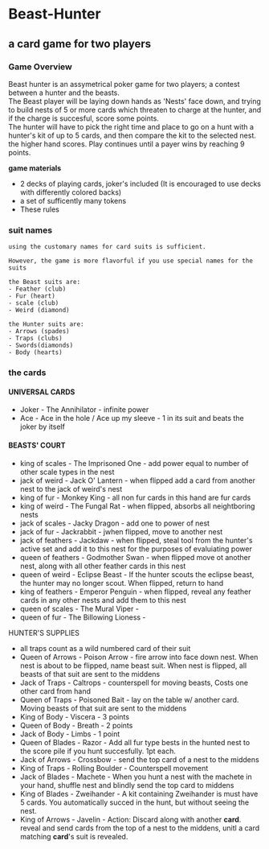 # Beast-Hunter
## a card game for two players
### Game Overview
Beast hunter is an assymetrical poker game for two players; a contest between a hunter and the beasts.  
The Beast player will be laying down hands as 'Nests' face down, and trying to build nests of 5 or more cards which threaten to 
charge at the hunter, and if the charge is succesful, score some points.  
The hunter will have to pick the right time and place to go on a hunt with a hunter's kit of up to 5 cards, and then compare the kit
to the selected nest. the higher hand scores.
  Play continues until a payer wins by reaching 9 points.

__game materials__

- 2 decks of playing cards, joker's included (It is encouraged to use decks with differently colored backs)
- a set of sufficently many tokens
- These rules
	
### suit names
	using the customary names for card suits is sufficient. 
	
	However, the game is more flavorful if you use special names for the suits
	
	the Beast suits are: 
	- Feather (club) 
	- Fur (heart) 
	- scale (club) 
	- Weird (diamond)
	
	the Hunter suits are: 
	- Arrows (spades) 
	- Traps (clubs) 
	- Swords(diamonds) 
	- Body (hearts)
### the cards
#### UNIVERSAL CARDS
- Joker - The Annihilator - infinite power
- Ace - Ace in the hole / Ace up my sleeve - 1 in its suit and beats the joker by itself

#### BEASTS' COURT
- king of scales - The Imprisoned One - add power equal to number of other scale types in the nest
- jack of weird  - Jack O' Lantern - when flipped add a card from another nest to the jack of weird's nest
- king of fur - Monkey King - all non fur cards in this hand are fur cards
- king of weird - The Fungal Rat - when flipped, absorbs all neightboring nests
- jack of scales - Jacky Dragon - add one to power of nest
- jack of fur - Jackrabbit - jwhen flipped, move to another nest
- jack of feathers - Jackdaw - when flipped, steal tool from the hunter's active set and add it to this nest for the purposes of evaluiating power
- queen of feathers - Godmother Swan - when flipped move ot another nest, along with all other feather cards in this nest
- queen of weird - Eclipse Beast - If the hunter scouts the eclipse beast, the hunter may no longer scout. When flipped, return to hand
- king of feathers - Emperor Penguin - when flipped, reveal any feather cards in any other nests and add them to this nest
- queen of scales - The Mural Viper - 
- queen of fur - The Billowing Lioness - 

HUNTER'S SUPPLIES
- all traps count as a wild numbered card of their suit
- Queen of Arrows - Poison Arrow - fire arrow into face down nest. When nest is about to be flipped, name beast suit. When nest is flipped, all beasts of that suit are sent to the middens
- Jack of Traps - Caltrops - counterspell for moving beasts, Costs one other card from hand
- Queen of Traps - Poisoned Bait - lay on the table w/ another card. Moving beasts of that suit are sent to the middens
- King of Body - Viscera - 3 points
- Queen of Body - Breath - 2 points
- Jack of Body - Limbs - 1 point
- Queen of Blades - Razor - Add all fur type bests in the hunted nest to the score pile if you hunt succesfully. 1pt each.
- Jack of Arrows - Crossbow - send the top card of a nest to the middens
- King of Traps - Rolling Boulder - Counterspell movement
- Jack of Blades - Machete - When you hunt a nest with the machete in your hand, shuffle nest and blindly send the top card to middens 
- King of Blades - Zweihander - A kit containing Zweihander is must have 5 cards. You automatically succed in the hunt, but without seeing the nest.
- King of Arrows - Javelin - Action: Discard along with another __card__. reveal and send cards from the top of a nest to the middens, unitl a card matching __card__'s suit is revealed.


